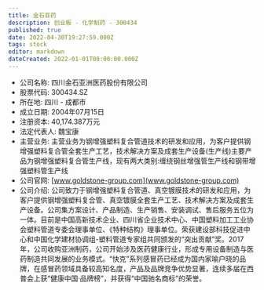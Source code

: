 ```yaml
---
title: 金石亚药
description: 创业板 - 化学制药 - 300434
published: true
date: 2022-04-30T19:27:59.000Z
tags: stock
editor: markdown
dateCreated: 2022-01-01T00:00:00.000Z
---
```


- 公司名称: 四川金石亚洲医药股份有限公司
- 股票代码: 300434.SZ
- 所在地: 四川 - 成都市
- 成立日期: 2004年07月15日
- 注册资本: 40,174.387万元
- 法定代表人: 魏宝康
- 主营业务: 主营业务为钢增强塑料复合管道技术的研发和应用，为客户提供钢增强塑料复合管全套生产工艺，技术解决方案及成套生产设备(生产线)主要产品为钢增强塑料复合管生产线，现有两大类别:缠绕钢丝增强管生产线和钢带增强塑料管生产线
- 公司官网: [www.goldstone-group.com](www.goldstone-group.com)
- 公司介绍: 公司致力于钢增强塑料复合管道、真空镀膜技术的研发和应用，为客户提供钢增强塑料复合管、真空镀膜全套生产工艺、技术解决方案及成套生产设备。公司集方案设计、产品制造、生产销售、安装调试、售后服务五位为一体。目前是中国高新技术企业、四川省企业技术中心、中国塑料加工工业协会塑料管道专委会理事单位、《特种结构》理事单位。荣获建设部科技促进中心和中国化学建材协调组-塑料管道专家组共同颁发的“突出贡献”奖。2017年，公司收购亚洲制药，公司开始涉及医药健康行业，形成专用设备制造与医药制造共同发展的业务模式。“快克”系列感冒药已经成为国内家喻户晓的品牌，在感冒药领域具备较高知名度，产品及品牌竞争优势显著，连续多届在西普会上获“健康中国·品牌榜”，并获得“中国驰名商标”的荣誉。


